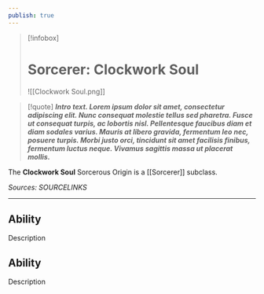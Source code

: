 ```yaml
---
publish: true
---
```

> [!infobox]
> # Sorcerer: Clockwork Soul
> ![[Clockwork Soul.png]]

> [!quote]
> **_Intro text. Lorem ipsum dolor sit amet, consectetur adipiscing elit. Nunc consequat molestie tellus sed pharetra. Fusce ut consequat turpis, ac lobortis nisl. Pellentesque faucibus diam et diam sodales varius. Mauris at libero gravida, fermentum leo nec, posuere turpis. Morbi justo orci, tincidunt sit amet facilisis finibus, fermentum luctus neque. Vivamus sagittis massa ut placerat mollis._**

The **Clockwork Soul** Sorcerous Origin is a [[Sorcerer]] subclass.

*Sources: SOURCELINKS*
***
## Ability
Description
## Ability
Description